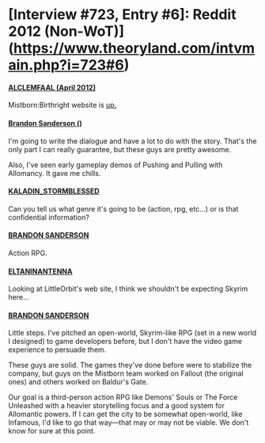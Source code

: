 # [Interview #723, Entry #6]: Reddit 2012 (Non-WoT)](https://www.theoryland.com/intvmain.php?i=723#6)

#### [ALCLEMFAAL (April 2012)](http://www.reddit.com/r/Mistborn/comments/ranx7/mistborn_birthright_website_is_up/)

Mistborn:Birthright website is
[up.](http://mistborngame.com/)

#### [Brandon Sanderson ()](http://www.reddit.com/r/Mistborn/comments/ranx7/mistborn_birthright_website_is_up/c44emhc)

I'm going to write the dialogue and have a lot to do with the story. That's the only part I can really guarantee, but these guys are pretty awesome.

Also, I've seen early gameplay demos of Pushing and Pulling with Allomancy. It gave me chills.

#### [KALADIN\_STORMBLESSED](http://www.reddit.com/r/Mistborn/comments/ranx7/mistborn_birthright_website_is_up/c44fzwr)

Can you tell us what genre it's going to be (action, rpg, etc...) or is that confidential information?

#### [BRANDON SANDERSON](http://www.reddit.com/r/Mistborn/comments/ranx7/mistborn_birthright_website_is_up/c44ov0d)

Action RPG.

#### [ELTANINANTENNA](http://www.reddit.com/r/Fantasy/comments/rejp2/brandon_sanderson_just_announced_his_mistborn/c4577xf)

Looking at LittleOrbit's web site, I think we shouldn't be expecting Skyrim here...

#### [BRANDON SANDERSON](http://www.reddit.com/r/Fantasy/comments/rejp2/brandon_sanderson_just_announced_his_mistborn/c45bkim)

Little steps. I've pitched an open-world, Skyrim-like RPG (set in a new world I designed) to game developers before, but I don't have the video game experience to persuade them.

These guys are solid. The games they've done before were to stabilize the company, but guys on the Mistborn team worked on Fallout (the original ones) and others worked on Baldur's Gate.

Our goal is a third-person action RPG like Demons' Souls or The Force Unleashed with a heavier storytelling focus and a good system for Allomantic powers. If I can get the city to be somewhat open-world, like Infamous, I'd like to go that way—that may or may not be viable. We don't know for sure at this point.

